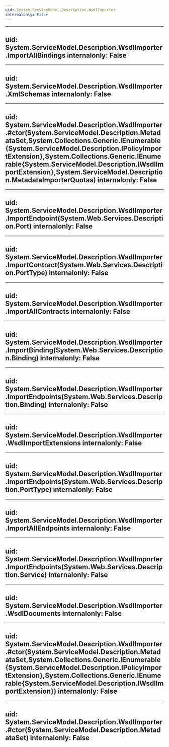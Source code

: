 ```yaml
---
uid: System.ServiceModel.Description.WsdlImporter
internalonly: False
---
```


---
uid: System.ServiceModel.Description.WsdlImporter.ImportAllBindings
internalonly: False
---

---
uid: System.ServiceModel.Description.WsdlImporter.XmlSchemas
internalonly: False
---

---
uid: System.ServiceModel.Description.WsdlImporter.#ctor(System.ServiceModel.Description.MetadataSet,System.Collections.Generic.IEnumerable{System.ServiceModel.Description.IPolicyImportExtension},System.Collections.Generic.IEnumerable{System.ServiceModel.Description.IWsdlImportExtension},System.ServiceModel.Description.MetadataImporterQuotas)
internalonly: False
---

---
uid: System.ServiceModel.Description.WsdlImporter.ImportEndpoint(System.Web.Services.Description.Port)
internalonly: False
---

---
uid: System.ServiceModel.Description.WsdlImporter.ImportContract(System.Web.Services.Description.PortType)
internalonly: False
---

---
uid: System.ServiceModel.Description.WsdlImporter.ImportAllContracts
internalonly: False
---

---
uid: System.ServiceModel.Description.WsdlImporter.ImportBinding(System.Web.Services.Description.Binding)
internalonly: False
---

---
uid: System.ServiceModel.Description.WsdlImporter.ImportEndpoints(System.Web.Services.Description.Binding)
internalonly: False
---

---
uid: System.ServiceModel.Description.WsdlImporter.WsdlImportExtensions
internalonly: False
---

---
uid: System.ServiceModel.Description.WsdlImporter.ImportEndpoints(System.Web.Services.Description.PortType)
internalonly: False
---

---
uid: System.ServiceModel.Description.WsdlImporter.ImportAllEndpoints
internalonly: False
---

---
uid: System.ServiceModel.Description.WsdlImporter.ImportEndpoints(System.Web.Services.Description.Service)
internalonly: False
---

---
uid: System.ServiceModel.Description.WsdlImporter.WsdlDocuments
internalonly: False
---

---
uid: System.ServiceModel.Description.WsdlImporter.#ctor(System.ServiceModel.Description.MetadataSet,System.Collections.Generic.IEnumerable{System.ServiceModel.Description.IPolicyImportExtension},System.Collections.Generic.IEnumerable{System.ServiceModel.Description.IWsdlImportExtension})
internalonly: False
---

---
uid: System.ServiceModel.Description.WsdlImporter.#ctor(System.ServiceModel.Description.MetadataSet)
internalonly: False
---
